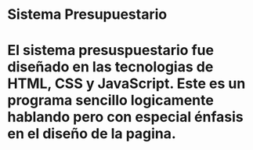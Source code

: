 <h1> Sistema Presupuestario <h1>

El sistema presuspuestario fue diseñado en las tecnologias de HTML, CSS y JavaScript. Este es un programa sencillo logicamente hablando pero con especial énfasis en el diseño de la pagina.
